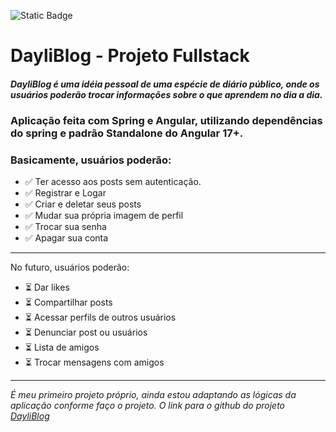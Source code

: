 ![Static Badge](https://offering.solutions/wp-content/uploads/2024/03/presentation1-removebg-preview.png)


# DayliBlog - Projeto Fullstack

##### **DayliBlog** é uma idéia pessoal de uma espécie de diário público, onde os usuários poderão trocar informações sobre o que aprendem no dia a dia.

### Aplicação feita com Spring e Angular, utilizando dependências do spring e padrão Standalone do Angular 17+.

### Basicamente, usuários poderão:

- ✅ Ter acesso aos posts sem autenticação.
- ✅ Registrar e Logar
- ✅ Criar e deletar seus posts
- ✅ Mudar sua própria imagem de perfil
- ✅ Trocar sua senha
- ✅ Apagar sua conta
---  
No futuro, usuários poderão:
- ⏳ Dar likes
- ⏳ Compartilhar posts
- ⏳ Acessar perfils de outros usuários
- ⏳ Denunciar post ou usuários
- ⏳ Lista de amigos
- ⏳ Trocar mensagens com amigos
---
_É meu primeiro projeto próprio, ainda estou adaptando as lógicas da aplicação conforme faço o projeto. O link para o github do projeto [DayliBlog](https://github.com/Thyago-Monnerat/dayliBlog)_
